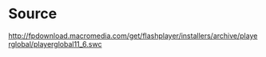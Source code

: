Source
======

http://fpdownload.macromedia.com/get/flashplayer/installers/archive/playerglobal/playerglobal11_6.swc
